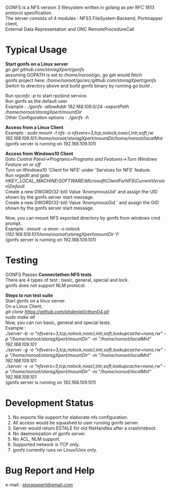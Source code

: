 
GONFS is a NFS version 3 filesystem written in golang as per RFC 1813 protocol specification.  
The server consists of 4 modules : NFS3 FileSystem Backend, Portmapper client,   
External Data Representation  and ONC RemoteProcedureCall

# Typical Usage
**Start gonfs on a Linux server**  
*go get github.com/storagXpert/gonfs*  
assuming GOPATH is set to */home/noroot/go*, go get would fetch  
gonfs project here: */home/noroot/go/src/github.com/storagXpert/gonfs*  
Switch to directory above and build gonfs binary by running *go build* .  

Run *rpcinfo -p* to start rpcbind service.  
Run gonfs as the default user.  
Example : *./gonfs -allowAddr 192.168.109.0/24 -exportPath /home/noroot/storagXpert/mountDir*  
Other Configuration options : .*/gonfs -h*  

**Access from a Linux Client**  
Example : *sudo mount -t nfs -o nfsvers=3,tcp,nolock,noacl,intr,soft,rw  
           192.168.109.101:/home/noroot/storagXpert/mountDir/home/noroot/localMnt*  
(gonfs server is running on 192.168.109.101)  

**Access from Windows10 Client**  
Goto *Control Panel->Programs>Programs and Features->Turn Windows Feature on or off*  
Turn on Windows10  'Client for NFS' under 'Services for NFS' feature.  
Run *regedit* and goto *HKEY_LOCAL_MACHINE\SOFTWARE\Microsoft\ClientForNFS\CurrentVersion\Default*  
Create  a new DWORD(32-bit) Value 'AnonymousUid' and assign the UID shown by the gonfs server start message.  
Create  a new DWORD(32-bit) Value 'AnonymousGid ' and assign the GID shown by the gonfs server start message.  

Now, you can  mount NFS exported directory by gonfs from windows cmd prompt.  
Example : *mount -o anon -o nolock \\192.168.109.101\home\noroot\storagXpert\mountDir Y:*  
(gonfs server is running on 192.168.109.101)  

# Testing
GONFS Passes **Connectathon NFS tests**.  
There are 4 types of test : basic, general, special and lock.  
gonfs does not support NLM protocol.  

**Steps to run test suite**  
Start gonfs on a linux server.  
On a Linux Client,  
*git clone https://github.com/phdeniel/cthon04.git*  
*sudo make all*  
Now, you can run basic, general and special tests.  
Example :  
*./server -b -o "nfsvers=3,tcp,nolock,noacl,intr,soft,lookupcache=none,rw" -p "/home/noroot/storagXpert/mountDir" -m "/home/noroot/localMnt"  192.168.109.101  
./server -g -o "nfsvers=3,tcp,nolock,noacl,intr,soft,lookupcache=none,rw" -p "/home/noroot/storagXpert/mountDir" -m "/home/noroot/localMnt"  192.168.109.101  
./server -s -o "nfsvers=3,tcp,nolock,noacl,intr,soft,lookupcache=none,rw" -p "/home/noroot/storagXpert/mountDir" -m "/home/noroot/localMnt"  192.168.109.101*  
(gonfs server is running on 192.168.109.101)  

# Development Status
1. No exports file support for elaborate nfs configuration.  
2. All access would be squashed to user running gonfs server.  
3. Server would return ESTALE for old fileHandles after a crash/reboot.  
4. No daemonization of gonfs server.  
5. No ACL, NLM support.  
6. Supported network is TCP only.  
7. gonfs currently runs on Linux/Unix only.  

# Bug Report and Help
e-mail : storagxpert@gmail.com  
